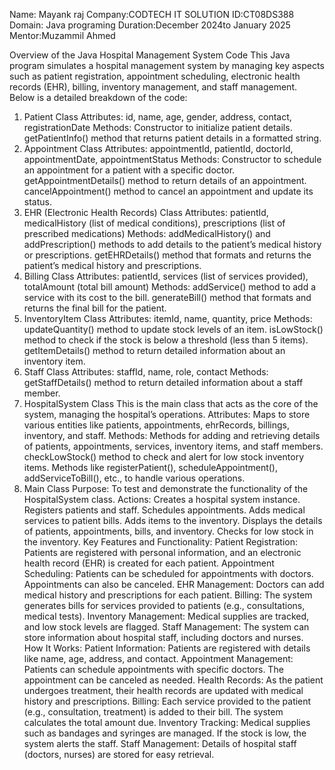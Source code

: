 Name: Mayank raj
Company:CODTECH IT SOLUTION
ID:CT08DS388
Domain: Java programing
Duration:December 2024to January 2025
Mentor:Muzammil Ahmed      


Overview of the Java Hospital Management System Code
This Java program simulates a hospital management system by managing key aspects such as patient registration, appointment scheduling, electronic health records (EHR), billing, inventory management, and staff management. Below is a detailed breakdown of the code:

1. Patient Class
Attributes:
id, name, age, gender, address, contact, registrationDate
Methods:
Constructor to initialize patient details.
getPatientInfo() method that returns patient details in a formatted string.
2. Appointment Class
Attributes:
appointmentId, patientId, doctorId, appointmentDate, appointmentStatus
Methods:
Constructor to schedule an appointment for a patient with a specific doctor.
getAppointmentDetails() method to return details of an appointment.
cancelAppointment() method to cancel an appointment and update its status.
3. EHR (Electronic Health Records) Class
Attributes:
patientId, medicalHistory (list of medical conditions), prescriptions (list of prescribed medications)
Methods:
addMedicalHistory() and addPrescription() methods to add details to the patient’s medical history or prescriptions.
getEHRDetails() method that formats and returns the patient’s medical history and prescriptions.
4. Billing Class
Attributes:
patientId, services (list of services provided), totalAmount (total bill amount)
Methods:
addService() method to add a service with its cost to the bill.
generateBill() method that formats and returns the final bill for the patient.
5. InventoryItem Class
Attributes:
itemId, name, quantity, price
Methods:
updateQuantity() method to update stock levels of an item.
isLowStock() method to check if the stock is below a threshold (less than 5 items).
getItemDetails() method to return detailed information about an inventory item.
6. Staff Class
Attributes:
staffId, name, role, contact
Methods:
getStaffDetails() method to return detailed information about a staff member.
7. HospitalSystem Class
This is the main class that acts as the core of the system, managing the hospital’s operations.
Attributes:
Maps to store various entities like patients, appointments, ehrRecords, billings, inventory, and staff.
Methods:
Methods for adding and retrieving details of patients, appointments, services, inventory items, and staff members.
checkLowStock() method to check and alert for low stock inventory items.
Methods like registerPatient(), scheduleAppointment(), addServiceToBill(), etc., to handle various operations.
8. Main Class
Purpose: To test and demonstrate the functionality of the HospitalSystem class.
Actions:
Creates a hospital system instance.
Registers patients and staff.
Schedules appointments.
Adds medical services to patient bills.
Adds items to the inventory.
Displays the details of patients, appointments, bills, and inventory.
Checks for low stock in the inventory.
Key Features and Functionality:
Patient Registration: Patients are registered with personal information, and an electronic health record (EHR) is created for each patient.
Appointment Scheduling: Patients can be scheduled for appointments with doctors. Appointments can also be canceled.
EHR Management: Doctors can add medical history and prescriptions for each patient.
Billing: The system generates bills for services provided to patients (e.g., consultations, medical tests).
Inventory Management: Medical supplies are tracked, and low stock levels are flagged.
Staff Management: The system can store information about hospital staff, including doctors and nurses.
How It Works:
Patient Information: Patients are registered with details like name, age, address, and contact.
Appointment Management: Patients can schedule appointments with specific doctors. The appointment can be canceled as needed.
Health Records: As the patient undergoes treatment, their health records are updated with medical history and prescriptions.
Billing: Each service provided to the patient (e.g., consultation, treatment) is added to their bill. The system calculates the total amount due.
Inventory Tracking: Medical supplies such as bandages and syringes are managed. If the stock is low, the system alerts the staff.
Staff Management: Details of hospital staff (doctors, nurses) are stored for easy retrieval.
